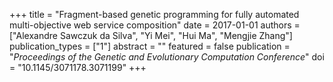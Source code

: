 +++
title = "Fragment-based genetic programming for fully automated multi-objective web service composition"
date = 2017-01-01
authors = ["Alexandre Sawczuk da Silva", "Yi Mei", "Hui Ma", "Mengjie Zhang"]
publication_types = ["1"]
abstract = ""
featured = false
publication = "*Proceedings of the Genetic and Evolutionary Computation Conference*"
doi = "10.1145/3071178.3071199"
+++

